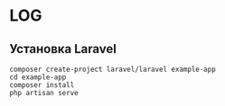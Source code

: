 # LOG

## Установка Laravel
```
composer create-project laravel/laravel example-app
cd example-app
composer install
php artisan serve
```
